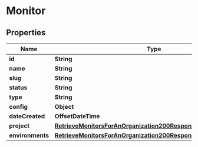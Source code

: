 

# Monitor


## Properties

| Name | Type | Description | Notes |
|------------ | ------------- | ------------- | -------------|
|**id** | **String** |  |  |
|**name** | **String** |  |  |
|**slug** | **String** |  |  |
|**status** | **String** |  |  |
|**type** | **String** |  |  |
|**config** | **Object** |  |  |
|**dateCreated** | **OffsetDateTime** |  |  |
|**project** | [**RetrieveMonitorsForAnOrganization200ResponseInnerProject**](RetrieveMonitorsForAnOrganization200ResponseInnerProject.md) |  |  |
|**environments** | [**RetrieveMonitorsForAnOrganization200ResponseInnerEnvironments**](RetrieveMonitorsForAnOrganization200ResponseInnerEnvironments.md) |  |  |



